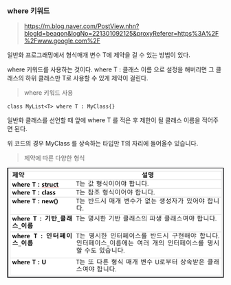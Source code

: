 ### where 키워드

>  https://m.blog.naver.com/PostView.nhn?blogId=beaqon&logNo=221301092125&proxyReferer=https%3A%2F%2Fwww.google.com%2F 

일반화 프로그래밍에서 형식매개 변수 T에 제약을 걸 수 있는 방법이 있다.

where 키워드를 사용하는 것이다. where T : 클래스 이름 으로 설정을 해버리면 그 클래스의 하위 클래스만 T로 사용할 수 있게 제약이 걸린다.



> where 키워드 사용

```
class MyList<T> where T : MyClass{}
```

일반화 클래스를 선언할 때 앞에 where T 를 적은 후 제한이 될 클래스 이름을 적어주면 된다.

위 코드의 경우 MyClass 를 상속하는 타입만 T의 자리에 들어올수 있습니다.



> 제약에 따른 다양한 형식

![image-20200115170704241](../../\image\image-20200115170704241.png)